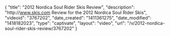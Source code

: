 {
    "title": "2012 Nordica Soul Rider Skis Review",
    "description": "http:\/\/www.skis.com Review for the 2012 Nordica Soul Rider Skis",
    "videoid": "3767202",
    "date_created": "1411361275",
    "date_modified": "1418182023",
    "type": "captivate",
    "layout": "video",
    "url": "\/v\/2012-nordica-soul-rider-skis-review\/3767202"
}